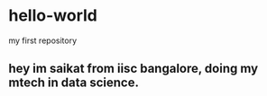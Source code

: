 # hello-world
my first repository
## hey im saikat from iisc bangalore, doing my mtech in data science.
